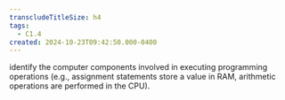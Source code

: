 ```yaml
---
transcludeTitleSize: h4
tags:
  - C1.4
created: 2024-10-23T09:42:50.000-0400
---
```

identify the computer components involved in executing programming operations (e.g., assignment statements store a value in RAM, arithmetic operations are performed in the CPU).